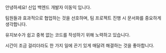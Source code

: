 안녕하세요! 신입 백엔드 개발자 이동익 입니다.

팀원들과 효과적으로 협업하는 것을 선호하며, 팀 프로젝트 진행 시 문서화를 중요하게 생각합니다.

유지보수가 쉽고 중복 없는 코드를 작성하기 위해 노력하고 있습니다.

시간이 조금 걸리더라도 한 가지 일에 끈기 있게 매달려 해결하는 것을 좋아합니다.
